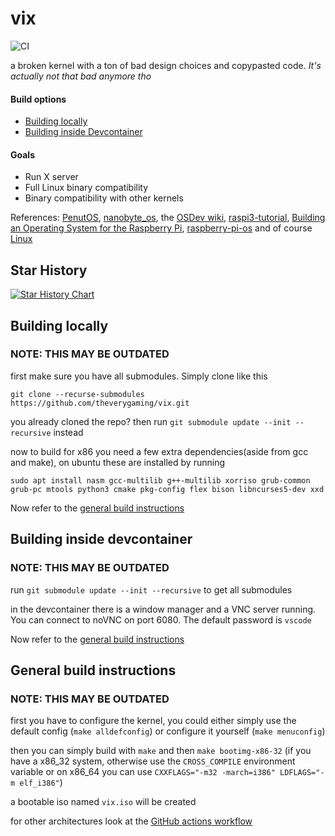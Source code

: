 # vix

![CI](https://github.com/theverygaming/vix/actions/workflows/workflow.yml/badge.svg)

a broken kernel with a ton of bad design choices and copypasted code. _It's actually not that bad anymore tho_

#### Build options

- [Building locally](#building-locally)
- [Building inside Devcontainer](#building-inside-devcontainer)

#### Goals

- Run X server
- Full Linux binary compatibility
- Binary compatibility with other kernels

References: [PenutOS](https://github.com/AlexandreRouma/PenutOS/), [nanobyte_os](https://github.com/chibicitiberiu/nanobyte_os), the [OSDev wiki](https://wiki.osdev.org), [raspi3-tutorial](https://github.com/bztsrc/raspi3-tutorial), [Building an Operating System for the Raspberry Pi](https://jsandler18.github.io/), [raspberry-pi-os](https://s-matyukevich.github.io/raspberry-pi-os/) and of course [Linux](https://github.com/torvalds/linux)

## Star History

<a href="https://star-history.com/#theverygaming/vix&Date">
  <picture>
    <source media="(prefers-color-scheme: dark)" srcset="https://api.star-history.com/svg?repos=theverygaming/vix&type=Date&theme=dark" />
    <source media="(prefers-color-scheme: light)" srcset="https://api.star-history.com/svg?repos=theverygaming/vix&type=Date" />
    <img alt="Star History Chart" src="https://api.star-history.com/svg?repos=theverygaming/vix&type=Date" />
  </picture>
</a>


## Building locally
### NOTE: THIS MAY BE OUTDATED

first make sure you have all submodules. Simply clone like this
```
git clone --recurse-submodules https://github.com/theverygaming/vix.git
```

you already cloned the repo? then run ``git submodule update --init --recursive`` instead

now to build for x86 you need a few extra dependencies(aside from gcc and make), on ubuntu these are installed by running
```
sudo apt install nasm gcc-multilib g++-multilib xorriso grub-common grub-pc mtools python3 cmake pkg-config flex bison libncurses5-dev xxd
```

Now refer to the [general build instructions](#general-build-instructions)

## Building inside devcontainer
### NOTE: THIS MAY BE OUTDATED

run ``git submodule update --init --recursive`` to get all submodules

in the devcontainer there is a window manager and a VNC server running. You can connect to noVNC on port 6080. The default password is ``vscode``

Now refer to the [general build instructions](#general-build-instructions)

## General build instructions
### NOTE: THIS MAY BE OUTDATED

first you have to configure the kernel, you could either simply use the default config (``make alldefconfig``) or configure it yourself (``make menuconfig``)

then you can simply build with ``make`` and then ``make bootimg-x86-32`` (if you have a x86_32 system, otherwise use the ``CROSS_COMPILE`` environment variable or on x86_64 you can use ``CXXFLAGS="-m32 -march=i386" LDFLAGS="-m elf_i386"``)

a bootable iso named ``vix.iso`` will be created

for other architectures look at the [GitHub actions workflow](.github/workflows/workflow.yml)
